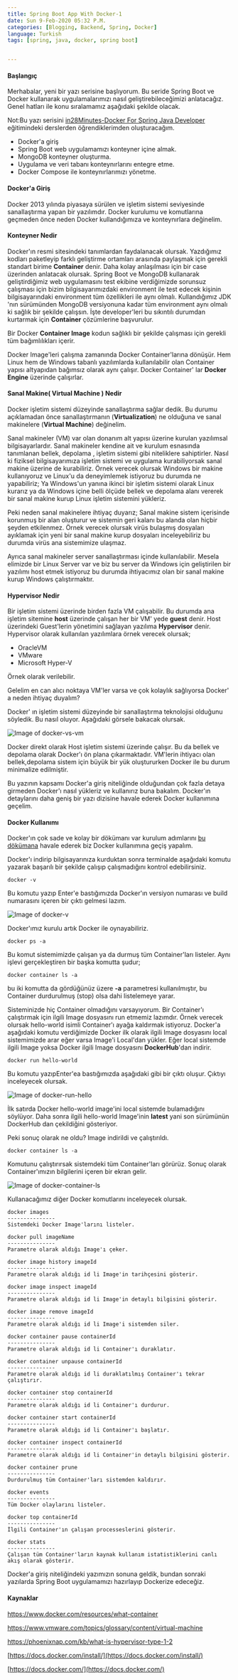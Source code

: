 ```yaml
---
title: Spring Boot App With Docker-1
date: Sun 9-Feb-2020 05:32 P.M.
categories: [Blogging, Backend, Spring, Docker]
language: Turkish
tags: [spring, java, docker, spring boot]


---
```


#### Başlangıç
Merhabalar, yeni bir yazı serisine başlıyorum. Bu seride Spring Boot ve Docker kullanarak uygulamalarımızı nasıl geliştirebileceğimizi anlatacağız. Genel hatları ile konu sıralamamız aşağıdaki şekilde olacak.

Not:Bu yazı serisini [in28Minutes-Docker For Spring Java Developer]([https://www.udemy.com/share/101ZVgCEUTcllRQw==/) eğitimindeki derslerden öğrendiklerimden oluşturacağım.

* Docker'a giriş
* Spring Boot web uygulamamızı konteyner içine almak.
* MongoDB konteyner oluşturma.
* Uygulama ve veri tabanı konteynırlarını entegre etme.
* Docker Compose ile konteynırlarımızı yönetme.

#### Docker'a Giriş

Docker 2013 yılında piyasaya sürülen ve işletim sistemi seviyesinde sanallaştırma yapan bir yazılımdır. Docker kurulumu ve komutlarına geçmeden önce neden Docker kullandığımıza ve konteynırlara değinelim.

#### Konteyner Nedir
Docker'ın resmi sitesindeki tanımlardan faydalanacak olursak.
Yazdığımız kodları paketleyip farklı geliştirme ortamları arasında paylaşmak için gerekli standart birime **Container** denir. Daha kolay anlaşılması için bir case üzerinden anlatacak olursak. Spring Boot ve MongoDB kullanarak geliştirdiğimiz web uygulamasını test ekibine verdiğimizde sorunsuz çalışması için bizim bilgisayarımızdaki environment ile test edecek kişinin bilgisayarındaki environment tüm özellikleri ile aynı olmalı. Kullandığımız JDK 'nın sürümünden MongoDB versiyonuna kadar tüm environment aynı olmalı ki sağlık bir şekilde çalışsın. İşte developer'leri bu sıkıntılı durumdan kurtarmak için **Container** çözümlerine başvurulur.

Bir Docker **Container Image** kodun sağlıklı bir şekilde çalışması için gerekli tüm bağımlılıkları içerir.

Docker Image'leri çalışma zamanında Docker Container'larına dönüşür. Hem Linux hem de Windows tabanlı yazılımlarda kullanılabilir olan Container yapısı altyapıdan bağımsız olarak aynı çalışır. Docker Container' lar **Docker Engine** üzerinde çalışırlar.

#### Sanal Makine( Virtual Machine ) Nedir

Docker işletim sistemi düzeyinde sanallaştırma sağlar dedik. Bu durumu açıklamadan önce sanallaştırmanın (**Virtualization**) ne olduğuna ve sanal makinelere (**Virtual Machine**) değinelim.

Sanal makineler (VM) var olan donanım alt yapısı üzerine kurulan yazılımsal bilgisayarlardır. Sanal makineler kendine ait ve kurulum esnasında tanımlanan bellek, depolama , işletim sistemi gibi niteliklere sahiptirler. Nasıl ki fiziksel bilgisayarımıza işletim sistemi ve uygulama kurabiliyorsak sanal makine üzerine de kurabiliriz. Örnek verecek olursak Windows bir makine kullanıyoruz ve Linux'u da deneyimlemek istiyoruz bu durumda ne yapabiliriz; Ya Windows'un yanına ikinci bir işletim sistemi olarak Linux kurarız ya da Windows içine belli ölçüde bellek ve depolama alanı vererek bir sanal makine kurup Linux işletim sistemini yükleriz.

Peki neden sanal makinelere ihtiyaç duyarız; Sanal makine sistem içerisinde korunmuş bir alan oluşturur ve sistemin geri kalanı bu alanda olan hiçbir şeyden etkilenmez. Örnek verecek olursak virüs bulaşmış dosyaları ayıklamak için yeni bir sanal makine kurup dosyaları inceleyebiliriz bu durumda virüs ana sistemimize ulaşmaz.

Ayrıca sanal makineler server sanallaştırması içinde kullanılabilir. Mesela elimizde bir Linux Server var ve biz bu server da Windows için geliştirilen bir yazılımı host etmek istiyoruz bu durumda ihtiyacımız olan bir sanal makine kurup Windows çalıştırmaktır.

#### Hypervisor Nedir

Bir işletim sistemi üzerinde birden fazla VM çalışabilir. Bu durumda ana işletim sitemine **host** üzerinde çalışan her bir VM' yede **guest** denir. Host üzerindeki Guest'lerin yönetimini sağlayan yazılıma **Hypervisor** denir. Hypervisor olarak kullanılan yazılımlara örnek verecek olursak;

* OracleVM
* VMware
* Microsoft Hyper-V

Örnek olarak verilebilir.

Gelelim en can alıcı noktaya VM'ler varsa ve çok kolaylık sağlıyorsa Docker' a neden ihtiyaç duyalım?

Docker' ın işletim sistemi düzeyinde bir sanallaştırma teknolojisi olduğunu söyledik. Bu nasıl oluyor. Aşağıdaki görsele bakacak olursak.

![Image of docker-vs-vm](/assets/img/posts/docker-vs-vm.png)

Docker direkt olarak Host işletim sistemi üzerinde çalışır. Bu da bellek ve depolama olarak Docker'ı ön plana çıkarmaktadır. VM'lerin ihtiyacı olan bellek,depolama sistem için büyük bir yük oluştururken Docker ile bu durum minimalize edilmiştir.

Bu yazının kapsamı Docker'a giriş niteliğinde olduğundan çok fazla detaya girmeden Docker'ı nasıl yükleriz ve kullanırız buna bakalım. Docker'ın detaylarını daha geniş bir yazı dizisine havale ederek Docker kullanımına geçelim.

#### Docker Kullanımı

Docker'ın çok sade ve kolay bir dökümanı var kurulum adımlarını [bu dökümana](https://docs.docker.com/install/) havale ederek biz Docker kullanımına geçiş yapalım.

Docker'ı indirip bilgisayarınıza kurduktan sonra terminalde aşağıdaki komutu yazarak başarılı bir şekilde çalışıp çalışmadığını kontrol edebilirsiniz.

```
docker -v
```
Bu komutu yazıp Enter'e bastığımızda Docker'ın versiyon numarası ve build numarasını içeren bir çıktı gelmesi lazım.

![Image of docker-v](/assets/img/posts/docker-v.png)

Docker'ımız kurulu artık Docker ile oynayabiliriz.

```
docker ps -a
```

Bu komut sistemimizde çalışan ya da durmuş tüm Container'ları listeler. Aynı işlevi gerçekleştiren bir başka komutta şudur;

```
docker container ls -a
```
bu iki komutta da gördüğünüz üzere **-a** parametresi kullanılmıştır, bu Container durdurulmuş (stop) olsa dahi listelemeye yarar.

Sisteminizde hiç Container olmadığını varsayıyorum. Bir Container'ı çalıştırmak için ilgili Image dosyasını run etmemiz lazımdır. Örnek verecek olursak hello-world isimli Container'ı ayağa kaldırmak istiyoruz. Docker'a aşağıdaki komutu verdiğimizde Docker ilk olarak ilgili Image dosyasını local sistemimizde arar eğer varsa Image'i Local'dan yükler. Eğer local sistemde ilgili Image yoksa Docker ilgili Image dosyasını **DockerHub**'dan indirir.

```
docker run hello-world
```

Bu komutu yazıpEnter'ea bastığımızda aşağıdaki gibi bir çıktı oluşur. Çıktıyı inceleyecek olursak.

![Image of docker-run-hello](/assets/img/posts/docker-run-hello.png)

İlk satırda Docker hello-world image'ini local sistemde bulamadığını söylüyor. Daha sonra ilgili hello-world Image'inin **latest** yani son sürümünün DockerHub dan çekildiğini gösteriyor.

Peki sonuç olarak ne oldu? Image indirildi ve çalıştırıldı.

```
docker container ls -a
```
Komutunu çalıştırırsak sistemdeki tüm Container'ları görürüz. Sonuç olarak Container'ımızın bilgilerini içeren bir ekran gelir.

![Image of docker-container-ls](/assets/img/posts/docker-container-ls.png)

Kullanacağımız diğer Docker komutlarını inceleyecek olursak.

```
docker images
---------------
Sistemdeki Docker Image'larını listeler.
```

```
docker pull imageName
---------------
Parametre olarak aldığı Image'ı çeker.
```
```
docker image history imageId
---------------
Parametre olarak aldığı id li Image'in tarihçesini gösterir.
```

```
docker image inspect imageId
---------------
Parametre olarak aldığı id li Image'in detaylı bilgisini gösterir.
```

```
docker image remove imageId
---------------
Parametre olarak aldığı id li Image'i sistemden siler.
```

```
docker container pause containerId
---------------
Parametre olarak aldığı id li Container'ı duraklatır.
```

```
docker container unpause containerId
---------------
Parametre olarak aldığı id li duraklatılmış Container'ı tekrar çalıştırır.
```
```
docker container stop containerId
---------------
Parametre olarak aldığı id li Container'ı durdurur.
```

```
docker container start containerId
---------------
Parametre olarak aldığı id li Container'ı başlatır.
```

```
docker container inspect containerId
---------------
Parametre olarak aldığı id li Container'in detaylı bilgisini gösterir.
```
```
docker container prune
---------------
Durdurulmuş tüm Container'ları sistemden kaldırır.
```
```
docker events
---------------
Tüm Docker olaylarını listeler.
```
```
docker top containerId
---------------
İlgili Container'ın çalışan processeslerini gösterir.
```
```
docker stats
---------------
Çalışan tüm Container'ların kaynak kullanım istatistiklerini canlı akış olarak gösterir.
```

Docker'a giriş niteliğindeki yazımızın sonuna geldik, bundan sonraki yazılarda Spring Boot uygulamamızı hazırlayıp Dockerize edeceğiz.

#### Kaynaklar

[https://www.docker.com/resources/what-container
](https://www.docker.com/resources/what-container)

[https://www.vmware.com/topics/glossary/content/virtual-machine
](https://www.vmware.com/topics/glossary/content/virtual-machine)

[https://phoenixnap.com/kb/what-is-hypervisor-type-1-2
](https://phoenixnap.com/kb/what-is-hypervisor-type-1-2)

[https://docs.docker.com/install/](https://docs.docker.com/install/)

[https://docs.docker.com/](https://docs.docker.com/)